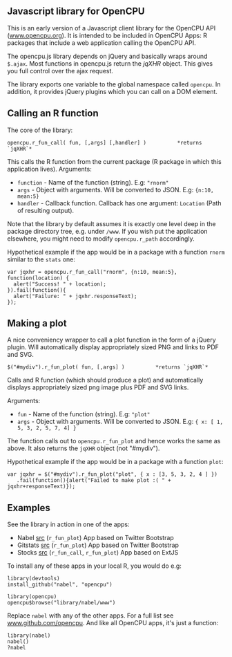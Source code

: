 Javascript library for OpenCPU
------------------------------

This is an early version of a Javascript client library for the OpenCPU API (www.opencpu.org).
It is intended to be included in OpenCPU Apps: R packages that include a web application calling the OpenCPU API. 

The opencpu.js library depends on jQuery and basically wraps around `$.ajax`. 
Most functions in opencpu.js return the *jqXHR* object. This gives you full control over the ajax request.

The library exports one variable to the global namespace called `opencpu`. 
In addition, it provides jQuery plugins which you can call on a DOM element.

Calling an R function
---------------------

The core of the library:

    opencpu.r_fun_call( fun, [,args] [,handler] )          *returns `jqXHR`*

This calls the R function from the current package (R package in which this application lives). Arguments:

 * `function` - Name of the function (string). E.g: `"rnorm"`
 * `args` - Object with arguments. Will be converted to JSON. E.g: `{n:10, mean:5}`
 * `handler` - Callback function. Callback has one argument: `Location` (Path of resulting output).

Note that the library by default assumes it is exactly one level deep in the package directory tree, e.g. under `/www`. 
If you wish put the application elsewhere, you might need to modify `opencpu.r_path` accordingly. 

Hypothetical example if the app would be in a package with a function `rnorm` similar to the `stats` one: 

    var jqxhr = opencpu.r_fun_call("rnorm", {n:10, mean:5}, function(location) {
      alert("Success! " + location);
    }).fail(function(){
      alert("Failure: " + jqxhr.responseText);
    });


Making a plot
-------------

A nice conveniency wrapper to call a plot function in the form of a jQuery plugin.
Will automatically display appropriately sized PNG and links to PDF and SVG.

    $("#mydiv").r_fun_plot( fun, [,args] )          *returns `jqXHR`*

Calls and R function (which should produce a plot) and automatically displays appropriately sized png image plus PDF and SVG links.

Arguments:

 * `fun` - Name of the function (string). E.g: `"plot"`
 * `args` - Object with arguments. Will be converted to JSON. E.g: `{ x: [ 1, 5, 3, 2, 5, 7, 4] }`

The function calls out to `opencpu.r_fun_plot` and hence works the same as above. It also returns the `jqXHR` object (not "#mydiv").

Hypothetical example if the app would be in a package with a function `plot`:

    var jqxhr = $("#mydiv").r_fun_plot("plot", { x : [3, 5, 3, 2, 4 ] })
       .fail(function(){alert("Failed to make plot :( " + jqxhr+responseText)});



Examples
--------

See the library in action in one of the apps:

 * Nabel [src](https://github.com/opencpu/gitstats/blob/master/inst/www/index.html#L32) (`r_fun_plot`) App based on Twitter Bootstrap
 * Gitstats [src](https://github.com/opencpu/nabel/blob/master/inst/www/index.html#L25) (`r_fun_plot`) App based on Twitter Bootstrap
 * Stocks [src](https://github.com/opencpu/stocks/blob/master/inst/www/stocks.js#L248) (`r_fun_call`, `r_fun_plot`) App based on ExtJS

To install any of these apps in your local R, you would do e.g:

    library(devtools)
    install_github("nabel", "opencpu")
    
    library(opencpu)
    opencpu$browse("library/nabel/www")

Replace `nabel` with any of the other apps. For a full list see www.github.com/opencpu. And like all OpenCPU apps, it's just a function:

    library(nabel)
    nabel()
    ?nabel


